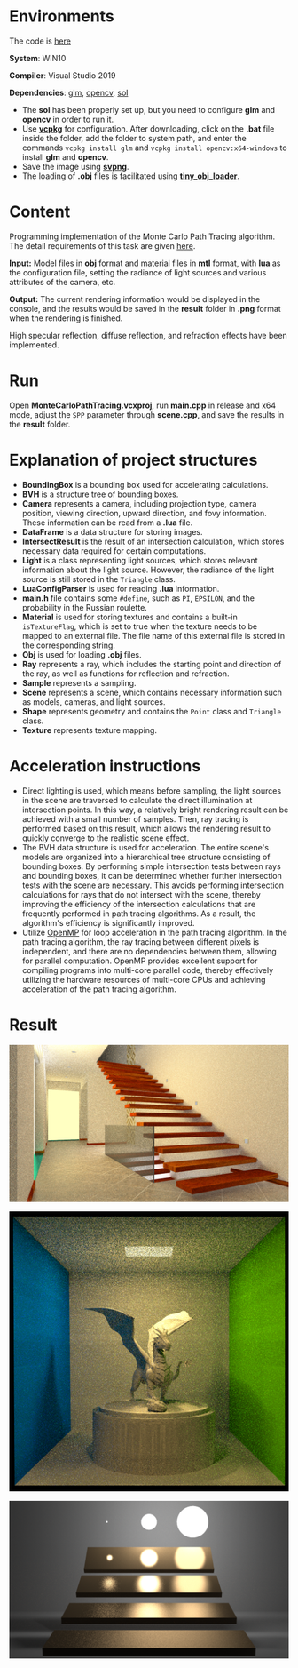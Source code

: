 # Environments

The code is [here](https://drive.google.com/drive/folders/1Iua5iAMI4Y5jygBS0qVenrUe1wnTJ8JB)

**System**: WIN10

**Compiler**: Visual Studio 2019

**Dependencies**: [glm](https://github.com/g-truc/glm), [opencv](https://github.com/opencv/opencv), [sol](https://github.com/ThePhD/sol2)

* The **sol** has been properly set up, but you need to configure **glm** and **opencv** in order to run it.
* Use **[vcpkg](https://github.com/microsoft/vcpkg)** for configuration. After downloading, click on the **.bat** file inside the folder, add the folder to system path, and enter the commands `vcpkg install glm` and `vcpkg install opencv:x64-windows` to install **glm** and **opencv**.
* Save the image using **[svpng](https://github.com/miloyip/svpng)**.
* The loading of **.obj** files is facilitated using **[tiny_obj_loader](https://github.com/tinyobjloader/tinyobjloader)**.

# Content

Programming implementation of the Monte Carlo Path Tracing algorithm. The detail requirements of this task are given [here](./MonteCarloPathTracing/scenes/README.md).

**Input:** Model files in **obj** format and material files in **mtl** format, with **lua** as the configuration file, setting the radiance of light sources and various attributes of the camera, etc.

**Output:** The current rendering information would be displayed in the console, and the results would be saved in the **result** folder in **.png** format when the rendering is finished.

High specular reflection, diffuse reflection, and refraction effects have been implemented.

# Run

Open **MonteCarloPathTracing.vcxproj**, run **main.cpp** in release and x64 mode, adjust the `SPP` parameter through **scene.cpp**, and save the results in the **result** folder.

# Explanation of project structures

* **BoundingBox** is a bounding box used for accelerating calculations.
* **BVH** is a structure tree of bounding boxes.
* **Camera** represents a camera, including projection type, camera position, viewing direction, upward direction, and fovy information. These information can be read from a **.lua** file.
* **DataFrame** is a data structure for storing images.
* **IntersectResult** is the result of an intersection calculation, which stores necessary data required for certain computations.
* **Light** is a class representing light sources, which stores relevant information about the light source. However, the radiance of the light source is still stored in the `Triangle` class.
* **LuaConfigParser** is used for reading **.lua** information.
* **main.h** file contains some `#define`, such as `PI`, `EPSILON`, and the probability in the Russian roulette.
* **Material** is used for storing textures and contains a built-in `isTextureFlag`, which is set to true when the texture needs to be mapped to an external file. The file name of this external file is stored in the corresponding string.
* **Obj** is used for loading **.obj** files.
* **Ray** represents a ray, which includes the starting point and direction of the ray, as well as functions for reflection and refraction.
* **Sample** represents a sampling.
* **Scene** represents a scene, which contains necessary information such as models, cameras, and light sources.
* **Shape** represents geometry and contains the `Point` class and `Triangle` class.
* **Texture** represents texture mapping.

# Acceleration instructions

* Direct lighting is used, which means before sampling, the light sources in the scene are traversed to calculate the direct illumination at intersection points. In this way, a relatively bright rendering result can be achieved with a small number of samples. Then, ray tracing is performed based on this result, which allows the rendering result to quickly converge to the realistic scene effect.
* The BVH data structure is used for acceleration. The entire scene's models are organized into a hierarchical tree structure consisting of bounding boxes. By performing simple intersection tests between rays and bounding boxes, it can be determined whether further intersection tests with the scene are necessary. This avoids performing intersection calculations for rays that do not intersect with the scene, thereby improving the efficiency of the intersection calculations that are frequently performed in path tracing algorithms. As a result, the algorithm's efficiency is significantly improved.
* Utilize [OpenMP](https://www.openmp.org/) for loop acceleration in the path tracing algorithm. In the path tracing algorithm, the ray tracing between different pixels is independent, and there are no dependencies between them, allowing for parallel computation. OpenMP provides excellent support for compiling programs into multi-core parallel code, thereby effectively utilizing the hardware resources of multi-core CPUs and achieving acceleration of the path tracing algorithm.

# Result

![staircase-128SPP](./README.assets/staircase-128SPP.png)

![cornell-box-16SPP](./README.assets/cornell-box-16SPP.png)

![veach-mis-1024SPP](./README.assets/veach-mis-1024SPP.png)

